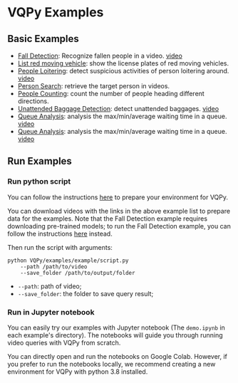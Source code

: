 # VQPy Examples

## Basic Examples

- [Fall Detection](examples/fall_detection): Recognize fallen people in a video. [video](https://youtu.be/ctniCxIdpTY)
- [List red moving vehicle](examples/list_red_moving_vehicle): show the license plates of red moving vehicles.
- [People Loitering](examples/loitering): detect suspicious activities of person loitering around. [video](https://youtu.be/EuLMrUFNRxQ)
- [Person Search](examples/person_search): retrieve the target person in videos.
- [People Counting](examples/people_counting): count the number of people heading different directions.
- [Unattended Baggage Detection](examples/unattended_baggage): detect unattended baggages. [video](https://www.kaggle.com/datasets/szahid405/baggage?select=baggage.mp4)
- [Queue Analysis](examples/queue_analysis): analysis the max/min/average waiting time in a queue. [video]()
- [Queue Analysis](examples/queue_analysis): analysis the max/min/average waiting time in a queue. [video](https://www.youtube.com/watch?v=KMJS66jBtVQ)

## Run Examples

### Run python script

You can follow the instructions [here](../README.md#installation) to prepare your environment for VQPy.

You can download videos with the links in the above example list to prepare data for the examples. Note that the Fall Detection example requires downloading pre-trained models; to run the Fall Detection example, you can follow the instructions [here](fall_detection/README.md) instead.

Then run the script with arguments:

```shell
python VQPy/examples/example/script.py
    --path /path/to/video
    --save_folder /path/to/output/folder
```

- `--path`: path of video;
- `--save_folder`: the folder to save query result;

### Run in Jupyter notebook

You can easily try our examples with Jupyter notebook (The `demo.ipynb` in each example's directory). The notebooks will guide you through running video queries with VQPy from scratch.

You can directly open and run the notebooks on Google Colab. However, if you prefer to run the notebooks locally, we recommend creating a new environment for VQPy with python 3.8 installed.
